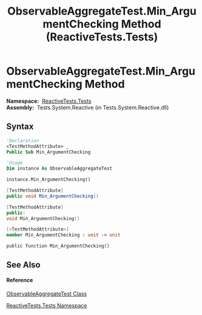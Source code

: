 ﻿---
title: ObservableAggregateTest.Min_ArgumentChecking Method  (ReactiveTests.Tests)
TOCTitle: Min_ArgumentChecking Method
ms:assetid: M:ReactiveTests.Tests.ObservableAggregateTest.Min_ArgumentChecking
ms:mtpsurl: https://msdn.microsoft.com/en-us/library/reactivetests.tests.observableaggregatetest.min_argumentchecking(v=VS.103)
ms:contentKeyID: 36619625
ms.date: 06/28/2011
mtps_version: v=VS.103
f1_keywords:
- ReactiveTests.Tests.ObservableAggregateTest.Min_ArgumentChecking
dev_langs:
- CSharp
- JScript
- VB
- FSharp
- c++
---

# ObservableAggregateTest.Min\_ArgumentChecking Method

**Namespace:**  [ReactiveTests.Tests](hh289046\(v=vs.103\).md)  
**Assembly:**  Tests.System.Reactive (in Tests.System.Reactive.dll)

## Syntax

``` vb
'Declaration
<TestMethodAttribute> _
Public Sub Min_ArgumentChecking
```

``` vb
'Usage
Dim instance As ObservableAggregateTest

instance.Min_ArgumentChecking()
```

``` csharp
[TestMethodAttribute]
public void Min_ArgumentChecking()
```

``` c++
[TestMethodAttribute]
public:
void Min_ArgumentChecking()
```

``` fsharp
[<TestMethodAttribute>]
member Min_ArgumentChecking : unit -> unit 
```

``` jscript
public function Min_ArgumentChecking()
```

## See Also

#### Reference

[ObservableAggregateTest Class](hh314823\(v=vs.103\).md)

[ReactiveTests.Tests Namespace](hh289046\(v=vs.103\).md)

